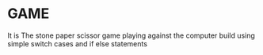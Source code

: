 # GAME
It is The stone paper scissor game playing against the computer build using simple switch cases and if else statements  
